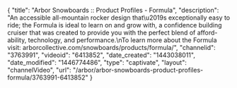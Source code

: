 {
    "title": "Arbor Snowboards :: Product Profiles - Formula",
    "description": "An accessible all-mountain rocker design that\u2019s exceptionally easy to ride; the Formula is ideal to learn on and grow with, a confidence building cruiser that was created to provide you with the perfect blend of afford- ability, technology, and performance.\nTo learn more about the Formula visit: arborcollective.com\/snowboards\/products\/formula\/",
    "channelid": "3763991",
    "videoid": "6413852",
    "date_created": "1443038011",
    "date_modified": "1446774486",
    "type": "captivate",
    "layout": "channelVideo",
    "url": "\/arbor\/arbor-snowboards-product-profiles-formula\/3763991-6413852"
}